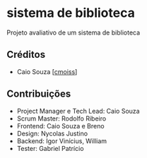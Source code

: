 # sistema de biblioteca
 Projeto avaliativo de um sistema de biblioteca

## Créditos
- Caio Souza [[cmoiss](https://github.com/cmoiss)]

## Contribuições
- Project Manager e Tech Lead: Caio Souza
- Scrum Master: Rodolfo Ribeiro
- Frontend: Caio Souza e Breno
- Design: Nycolas Justino
- Backend: Igor Vinícius, William
- Tester: Gabriel Patrício